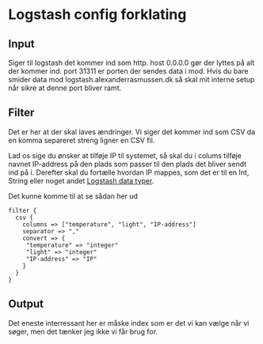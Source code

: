# Logstash config forklating

## Input
Siger til logstash det kommer ind som http.
host 0.0.0.0 gør der lyttes på alt der kommer ind.
port 31311 er porten der sendes data i mod. Hvis du bare smider data mod logstash.alexanderrasmussen.dk så skal mit interne setup når sikre at denne port bliver ramt.

## Filter
Det er her at der skal laves ændringer. Vi siger det kommer ind som CSV da en komma separeret streng ligner en CSV fil.

Lad os sige du ønsker at tilføje IP til systemet, så skal du i colums tilføje navnet IP-address på den plads som passer til den plads det bliver sendt ind på i. Derefter skal du fortælle hvordan IP mappes, som det er til en Int, String eller noget andet [Logstash data typer](https://www.elastic.co/guide/en/elasticsearch/reference/current/mapping-types.html).  

Det kunne komme til at se sådan her ud

```
filter {
  csv {
    columns => ["temperature", "light", "IP-address"]
    separator => ","
    convert => {
     "temperature" => "integer"
     "light" => "integer"
     "IP-address" => "IP"
    }
  }
}
```

## Output
Det eneste interressant her er måske index som er det vi kan vælge når vi søger, men det tænker jeg ikke vi får brug for.
